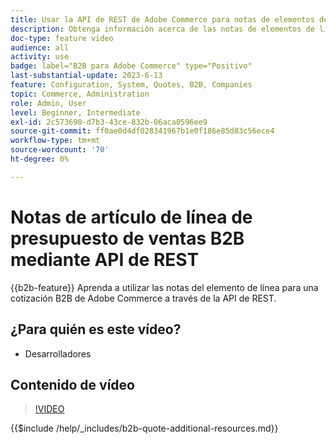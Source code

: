 ```yaml
---
title: Usar la API de REST de Adobe Commerce para notas de elementos de línea
description: Obtenga información acerca de las notas de elementos de línea de una cotización B2B en Adobe Commerce mediante la API de REST
doc-type: feature video
audience: all
activity: use
badge: label="B2B para Adobe Commerce" type="Positivo"
last-substantial-update: 2023-6-13
feature: Configuration, System, Quotes, B2B, Companies
topic: Commerce, Administration
role: Admin, User
level: Beginner, Intermediate
exl-id: 2c573690-d7b3-43ce-832b-06aca0596ee9
source-git-commit: ff0ae0d4df028341967b1e0f186e85d83c56ece4
workflow-type: tm+mt
source-wordcount: '70'
ht-degree: 0%

---
```


# Notas de artículo de línea de presupuesto de ventas B2B mediante API de REST

{{b2b-feature}}
Aprenda a utilizar las notas del elemento de línea para una cotización B2B de Adobe Commerce a través de la API de REST.

## ¿Para quién es este vídeo?

- Desarrolladores

## Contenido de vídeo

>[!VIDEO](https://video.tv.adobe.com/v/3420418?learn=on)

{{$include /help/_includes/b2b-quote-additional-resources.md}}
